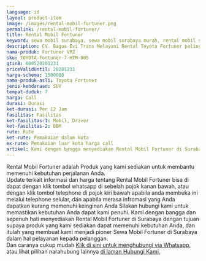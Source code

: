 ```yaml
---
language: id
layout: product-item
image: /images/rental-mobil-fortuner.png
permalink: /rental-mobil-fortuner/
title: Rental Mobil Fortuner
keyword: sewa mobil surabaya, sewa mobil surabaya murah, rental mobil surabaya, rental mobil surabaya murah, bagusevitrans, CV. Bagus Evi Trans, bagusevitrans.com, sewa mobil di surabaya, rental mobil di surabaya
description: CV. Bagus Evi Trans Melayani Rental Toyota Fortuner paling Murah dan terpercaya di Jawa timur Hubungi kami Call/WA di 081357754513
nama-produk: Fortuner VRZ
sku: TOYOTA-Fortuner-7-HTM-005
gtin8: 600520201231
priceValidUntil: 20201231 
harga-schema: 1500000
nama-produk-asli: Toyota Fortuner
jenis-kendaraan: SUV
tempat-duduk: 7
harga: Call
durasi: Durasi
ket-durasi: Per 12 Jam
fasilitas: Fasilitas
ket-fasilitas-1: Mobil, Driver
ket-fasilitas-2: BBM
rute: Rute
ket-rute: Pemakaian dalam kota
ex-rute: Pemakaian luar kota harga call
artikel: Kami dengan bangga menyediakan Rental Mobil Fortuner di Surabaya dengan tujuan supaya produk yang kami sediakan dapat memenuhi kebutuhan Anda, dan kami adalah pioner Sewa Mobil Fortuner di Surabaya yang menggunakan teknologi online serta dalam hal pelayanan kepada pelanggan.
---
```

Rental Mobil Fortuner adalah Produk yang kami sediakan untuk membantu memenuhi kebutuhan perjalanan Anda.<br>Update terkait informasi dan harga tentang Rental Mobil Fortuner bisa di dapat dengan klik tombol whatsapp di sebelah pojok kanan bawah, atau dengan klik tombol telephone di pojok kiri bawah apabila anda membuka ini melalui telephone selular, dan apabila merasa infromasi yang Anda dapatkan kurang memenuhi keinginan Anda Silakan hubungi kami untuk memastikan kebutuhan Anda dapat kami penuhi. Kami dengan bangga dan sepenuh hati menyediakan Rental Mobil Fortuner di Surabaya dengan tujuan supaya produk yang kami sediakan dapat memenuhi kebutuhan Anda, dan itulah yang membuat kami menjadi pioner Sewa Mobil Fortuner di Surabaya dalam hal pelayanan kepada pelanggan.<br>
Dan caranya cukup mudah <a href="https://web.whatsapp.com/send?phone=6281357754513&text=Hallo,%20CS%20bagusevitrans.com">Klik di sini untuk menghubungi via Whatsapp,</a> atau lihat pilihan narahubung lainnya <a href="/kontak-kami/">di laman Hubungi Kami.</a>